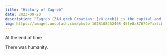 ```yaml
---
title: "History of Zagreb"
date: 2023-09-20
description: "Zagreb (ZAH-greb Croatian: [zǎːɡreb]) is the capital and largest city of Croatia. It is in the north of the country, along the Sava river, at the southern slopes of the Medvednica mountain. Zagreb stands near the international border between Croatia and Slovenia at an elevation of approximately 122 m (400 ft) above sea level."
img: https://images.unsplash.com/photo-1628108452408-45fe8a87674e?ixlib=rb-4.0.3&ixid=M3wxMjA3fDB8MHxzZWFyY2h8MTR8fFphZ3JlYnxlbnwwfHwwfHx8MA%3D%3D&auto=format&fit=crop&w=500&q=60
---
```


At the end of time
<!--more-->
There was humanity.
